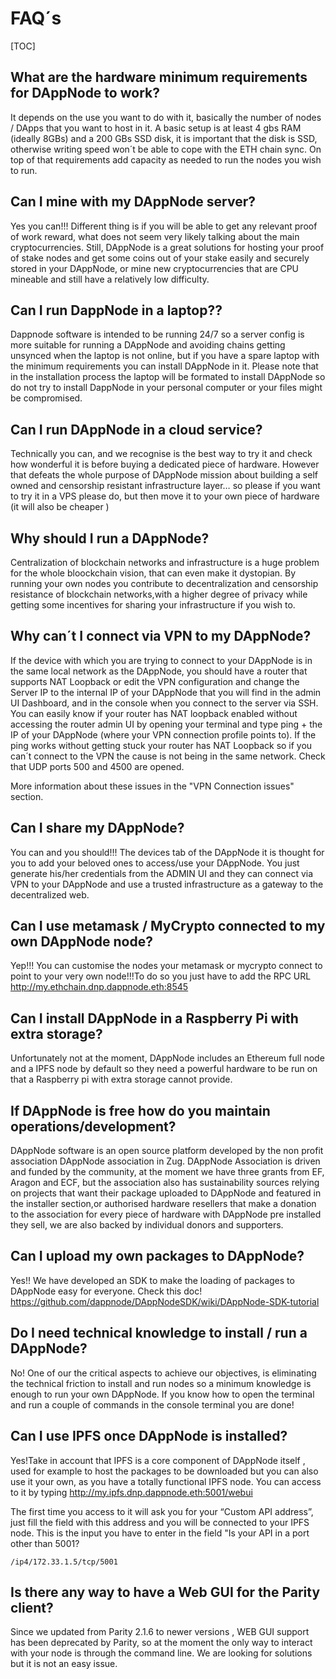 # FAQ´s

[TOC]

## What are the hardware minimum requirements for DAppNode to work?

It depends on the use you want to do with it, basically the number of nodes / DApps that you want to host in it. A basic setup is at least 4 gbs RAM (ideally 8GBs) and a 200 GBs SSD disk, it is important that the disk is SSD, otherwise writing speed won´t be able to cope with the ETH chain sync. On top of that requirements add capacity as needed to run the nodes you wish to run.

## Can I mine with my DAppNode server?

Yes you can!!! Different thing is if you will be able to get any relevant proof of work reward, what does not seem very likely talking about the main cryptocurrencies. Still, DAppNode is a great solutions for hosting your proof of stake nodes and get some coins out of your stake easily and securely stored in your DAppNode, or mine new cryptocurrencies that are CPU mineable and still have a relatively low difficulty.

## Can I run DappNode in a laptop??

Dappnode software is intended to be running 24/7 so a server config is more suitable for running a DAppNode and avoiding chains getting unsynced when the laptop is not online, but if you have a spare laptop with the minimum requirements you can install DAppNode in it. Please note that in the installation process the laptop will be formated to install DAppNode so do not  try to install DappNode in your personal computer or your files might be compromised.


## Can I run DAppNode in a cloud service?

Technically you can, and we recognise is the best way to try it and check how wonderful it is before buying a dedicated piece of hardware. However that defeats the whole purpose of DAppNode mission about building a self owned and censorship resistant infrastructure layer… so please if you want to try it in a VPS please do, but then move it to your own piece of hardware (it will also be cheaper )

## Why should I run a DAppNode?

Centralization of blockchain networks and infrastructure is a huge problem for the whole bloockchain vision, that can even make it dystopian. By running your own nodes you contribute to decentralization and censorship resistance of blockchain networks,with a higher degree of privacy while getting some incentives for sharing your infrastructure if you wish to.

## Why can´t I connect via VPN to my DAppNode?

If the device with which you are trying to connect to your DAppNode is in the same local network as the DAppNode, you should have a router that supports NAT Loopback or edit the VPN configuration and change the Server IP to the internal IP of your DAppNode that you will find in the admin UI Dashboard, and in the console when you connect to the server via SSH.
You can easily know if your router has NAT loopback enabled without accessing the router admin UI by opening your terminal and type ping + the IP of your DAppNode (where your VPN connection profile points to).
If the ping works without getting stuck your router has NAT Loopback so if you can´t connect to the VPN the cause is not being in the same network. Check that UDP ports 500 and 4500 are opened.

More information about these issues in the "VPN Connection issues" section.

## Can I share my DAppNode?

You can and you should!!! The devices tab of the DAppNode it is thought for you to add your beloved ones to access/use your DAppNode. You just generate his/her credentials from the ADMIN UI and they can connect via VPN to your DAppNode and use a trusted infrastructure as a gateway to the decentralized web.

## Can I use metamask / MyCrypto connected to my own DAppNode node?

Yep!!! You can customise the nodes your metamask or mycrypto connect to point to your very own node!!!To do so you just have to add the RPC URL http://my.ethchain.dnp.dappnode.eth:8545

## Can I install DAppNode in a Raspberry Pi with extra storage?

Unfortunately not at the moment, DAppNode includes an Ethereum full node and a IPFS node by default so they need a powerful hardware to be run on that a Raspberry pi with extra storage cannot provide.

## If DAppNode is free how do you maintain operations/development?

DAppNode software is an open source platform developed by the non profit association DAppNode association in Zug. DAppNode Association is driven and funded by the community, at the moment we have three grants from EF, Aragon and ECF, but the association also has sustainability sources relying on projects that want their package uploaded to DAppNode and featured in the installer section,or authorised hardware resellers that make a donation to the association for every piece of hardware with DAppNode pre installed they sell, we are also backed by individual donors and supporters.

## Can I upload my own packages to DAppNode?

Yes!! We have developed an SDK to make the loading of packages to DAppNode easy for everyone. Check this doc! https://github.com/dappnode/DAppNodeSDK/wiki/DAppNode-SDK-tutorial

## Do I need technical knowledge to install / run a DAppNode?

No! One of our the critical aspects to achieve our objectives, is eliminating the technical friction to install and run nodes so a minimum knowledge is enough to run your own DAppNode. If you know how to open the terminal and run a couple of commands in the console terminal you are done!

## Can I use IPFS once DAppNode is installed?

Yes!Take in account that IPFS is a core component of DAppNode itself , used for example to host the packages to be downloaded but you can also use it your own, as you have a totally functional IPFS node. You can access to it by typing http://my.ipfs.dnp.dappnode.eth:5001/webui

The first time you access to it will ask you for your “Custom API address”, just fill the field with this address and you will be connected to your IPFS node. This is the input you have to enter in the field "Is your API in a port other than 5001?

```/ip4/172.33.1.5/tcp/5001```

## Is there any way to have a Web GUI for the Parity client?

Since we updated from Parity 2.1.6 to newer versions , WEB GUI support has been deprecated by Parity, so at the moment the only way to interact with your node is through the command line. We are looking for solutions but it is not an easy issue.
